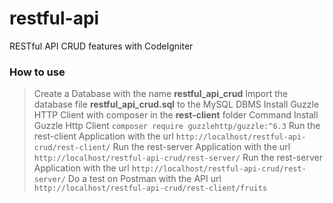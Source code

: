 # restful-api
RESTful API CRUD features with CodeIgniter

### How to use

> Create a Database with the name **restful_api_crud**
> Import the database file **restful_api_crud.sql** to the MySQL DBMS
> Install Guzzle HTTP Client with composer in the **rest-client** folder
> Command Install Guzzle Http Client `composer require guzzlehttp/guzzle:^6.3`
> Run the rest-client Application with the url `http://localhost/restful-api-crud/rest-client/`
> Run the rest-server Application with the url `http://localhost/restful-api-crud/rest-server/`
> Run the rest-server Application with the url `http://localhost/restful-api-crud/rest-server/`
> Do a test on Postman with the API url `http://localhost/restful-api-crud/rest-client/fruits`
